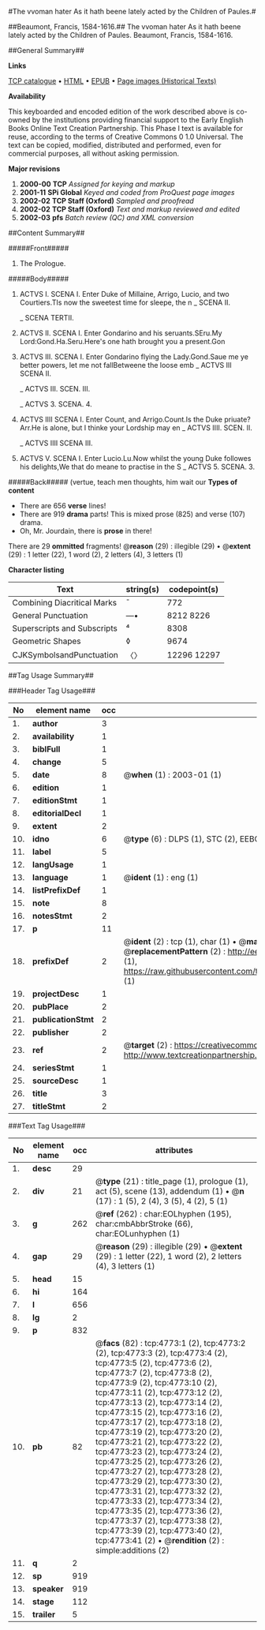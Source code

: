 #The vvoman hater As it hath beene lately acted by the Children of Paules.#

##Beaumont, Francis, 1584-1616.##
The vvoman hater As it hath beene lately acted by the Children of Paules.
Beaumont, Francis, 1584-1616.

##General Summary##

**Links**

[TCP catalogue](http://www.ota.ox.ac.uk/tcp/)  • 
[HTML](http://tei.it.ox.ac.uk/tcp/Texts-HTML/free/A06/A06458.html)  • 
[EPUB](http://tei.it.ox.ac.uk/tcp/Texts-EPUB/free/A06/A06458.epub) • 
[Page images (Historical Texts)](https://data.historicaltexts.jisc.ac.uk/view?pubId=eebo-99840288e&pageId=eebo-99840288e-4773-1)

**Availability**

This keyboarded and encoded edition of the
	       work described above is co-owned by the institutions
	       providing financial support to the Early English Books
	       Online Text Creation Partnership. This Phase I text is
	       available for reuse, according to the terms of Creative
	       Commons 0 1.0 Universal. The text can be copied,
	       modified, distributed and performed, even for
	       commercial purposes, all without asking permission.

**Major revisions**

1. __2000-00__ __TCP__ *Assigned for keying and markup*
1. __2001-11__ __SPi Global__ *Keyed and coded from ProQuest page images*
1. __2002-02__ __TCP Staff (Oxford)__ *Sampled and proofread*
1. __2002-02__ __TCP Staff (Oxford)__ *Text and markup reviewed and edited*
1. __2002-03__ __pfs__ *Batch review (QC) and XML conversion*

##Content Summary##

#####Front#####

1. The Prologue.

#####Body#####

1. ACTVS I. SCENA I.
Enter Duke of Millaine, Arrigo, Lucio, and two Courtiers.TIs now the sweetest time for sleepe, the n
    _ SCENA II.

    _ SCENA TERTII.

1. ACTVS II. SCENA I.
Enter Gondarino and his seruants.SEru.My Lord:Gond.Ha.Seru.Here's one hath brought you a present.Gon
1. ACTVS III. SCENA I.
Enter Gondarino flying the Lady.Gond.Saue me ye better powers, let me not fallBetweene the loose emb
    _ ACTVS III SCENA II.

    _ ACTVS III. SCEN. III.

    _ ACTVS 3. SCENA. 4.

1. ACTVS IIII SCENA I.
Enter Count, and Arrigo.Count.Is the Duke priuate?Arr.He is alone, but I thinke your Lordship may en
    _ ACTVS IIII. SCEN. II.

    _ ACTVS IIII SCENA III.

1. ACTVS V. SCENA I.
Enter Lucio.Lu.Now whilst the young Duke followes his delights,We that do meane to practise in the S
    _ ACTVS 5. SCENA. 3.

#####Back#####
(vertue, teach men thoughts, him wait our
**Types of content**

  * There are 656 **verse** lines!
  * There are 919 **drama** parts! This is mixed prose (825) and verse (107) drama.
  * Oh, Mr. Jourdain, there is **prose** in there!

There are 29 **ommitted** fragments! 
 @__reason__ (29) : illegible (29)  •  @__extent__ (29) : 1 letter (22), 1 word (2), 2 letters (4), 3 letters (1)

**Character listing**


|Text|string(s)|codepoint(s)|
|---|---|---|
|Combining             Diacritical Marks|̄|772|
|General Punctuation|—•|8212 8226|
|Superscripts             and Subscripts|⁴|8308|
|Geometric Shapes|◊|9674|
|CJKSymbolsandPunctuation|〈〉|12296 12297|

##Tag Usage Summary##

###Header Tag Usage###

|No|element name|occ|attributes|
|---|---|---|---|
|1.|__author__|3||
|2.|__availability__|1||
|3.|__biblFull__|1||
|4.|__change__|5||
|5.|__date__|8| @__when__ (1) : 2003-01 (1)|
|6.|__edition__|1||
|7.|__editionStmt__|1||
|8.|__editorialDecl__|1||
|9.|__extent__|2||
|10.|__idno__|6| @__type__ (6) : DLPS (1), STC (2), EEBO-CITATION (1), PROQUEST (1), VID (1)|
|11.|__label__|5||
|12.|__langUsage__|1||
|13.|__language__|1| @__ident__ (1) : eng (1)|
|14.|__listPrefixDef__|1||
|15.|__note__|8||
|16.|__notesStmt__|2||
|17.|__p__|11||
|18.|__prefixDef__|2| @__ident__ (2) : tcp (1), char (1)  •  @__matchPattern__ (2) : ([0-9\-]+):([0-9IVX]+) (1), (.+) (1)  •  @__replacementPattern__ (2) : http://eebo.chadwyck.com/downloadtiff?vid=$1&page=$2 (1), https://raw.githubusercontent.com/textcreationpartnership/Texts/master/tcpchars.xml#$1 (1)|
|19.|__projectDesc__|1||
|20.|__pubPlace__|2||
|21.|__publicationStmt__|2||
|22.|__publisher__|2||
|23.|__ref__|2| @__target__ (2) : https://creativecommons.org/publicdomain/zero/1.0/ (1), http://www.textcreationpartnership.org/docs/. (1)|
|24.|__seriesStmt__|1||
|25.|__sourceDesc__|1||
|26.|__title__|3||
|27.|__titleStmt__|2||


###Text Tag Usage###

|No|element name|occ|attributes|
|---|---|---|---|
|1.|__desc__|29||
|2.|__div__|21| @__type__ (21) : title_page (1), prologue (1), act (5), scene (13), addendum (1)  •  @__n__ (17) : 1 (5), 2 (4), 3 (5), 4 (2), 5 (1)|
|3.|__g__|262| @__ref__ (262) : char:EOLhyphen (195), char:cmbAbbrStroke (66), char:EOLunhyphen (1)|
|4.|__gap__|29| @__reason__ (29) : illegible (29)  •  @__extent__ (29) : 1 letter (22), 1 word (2), 2 letters (4), 3 letters (1)|
|5.|__head__|15||
|6.|__hi__|164||
|7.|__l__|656||
|8.|__lg__|2||
|9.|__p__|832||
|10.|__pb__|82| @__facs__ (82) : tcp:4773:1 (2), tcp:4773:2 (2), tcp:4773:3 (2), tcp:4773:4 (2), tcp:4773:5 (2), tcp:4773:6 (2), tcp:4773:7 (2), tcp:4773:8 (2), tcp:4773:9 (2), tcp:4773:10 (2), tcp:4773:11 (2), tcp:4773:12 (2), tcp:4773:13 (2), tcp:4773:14 (2), tcp:4773:15 (2), tcp:4773:16 (2), tcp:4773:17 (2), tcp:4773:18 (2), tcp:4773:19 (2), tcp:4773:20 (2), tcp:4773:21 (2), tcp:4773:22 (2), tcp:4773:23 (2), tcp:4773:24 (2), tcp:4773:25 (2), tcp:4773:26 (2), tcp:4773:27 (2), tcp:4773:28 (2), tcp:4773:29 (2), tcp:4773:30 (2), tcp:4773:31 (2), tcp:4773:32 (2), tcp:4773:33 (2), tcp:4773:34 (2), tcp:4773:35 (2), tcp:4773:36 (2), tcp:4773:37 (2), tcp:4773:38 (2), tcp:4773:39 (2), tcp:4773:40 (2), tcp:4773:41 (2)  •  @__rendition__ (2) : simple:additions (2)|
|11.|__q__|2||
|12.|__sp__|919||
|13.|__speaker__|919||
|14.|__stage__|112||
|15.|__trailer__|5||
